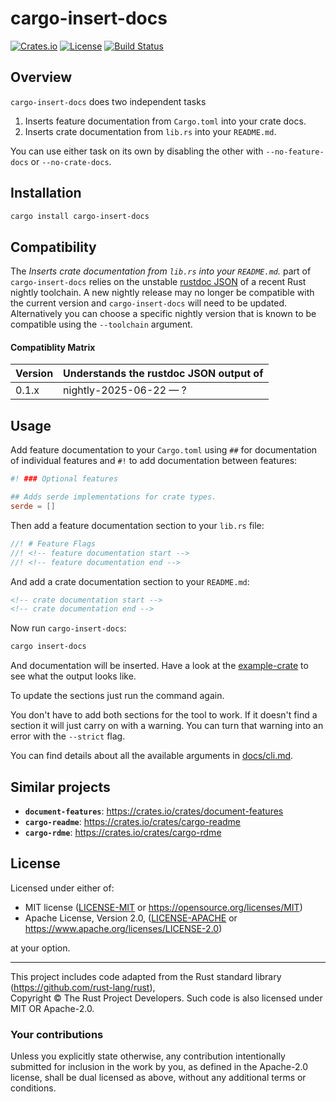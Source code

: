 # cargo-insert-docs

[![Crates.io](https://img.shields.io/crates/v/cargo-insert-docs.svg)](https://crates.io/crates/cargo-insert-docs)
[![License](https://img.shields.io/crates/l/cargo-insert-docs)](#license)
[![Build Status](https://github.com/bluurryy/cargo-insert-docs/workflows/Release/badge.svg)](https://github.com/bluurryy/cargo-insert-docs/actions/workflows/release.yml)

## Overview

`cargo-insert-docs` does two independent tasks
1. Inserts feature documentation from `Cargo.toml` into your crate docs.
2. Inserts crate documentation from `lib.rs` into your `README.md`.

You can use either task on its own by disabling the other with `--no-feature-docs` or `--no-crate-docs`.

## Installation

```sh
cargo install cargo-insert-docs
```

## Compatibility

The *Inserts crate documentation from `lib.rs` into your `README.md`.* part of `cargo-insert-docs` relies on the unstable 
[rustdoc JSON](https://github.com/rust-lang/rust/issues/76578) of a recent Rust nightly toolchain. A new nightly release may no longer be compatible with the current version and `cargo-insert-docs` will need to be updated. Alternatively you can choose a specific nightly version that is known to be compatible using the `--toolchain` argument.

#### Compatiblity Matrix

|Version|Understands the rustdoc JSON output of|
|---|---|
|0.1.x|nightly-2025-06-22 — ?|

## Usage

Add feature documentation to your `Cargo.toml` using `##` for documentation of individual features and `#!` to add documentation between features:
```toml
#! ### Optional features

## Adds serde implementations for crate types.
serde = []
```

Then add a feature documentation section to your `lib.rs` file:
```rs
//! # Feature Flags
//! <!-- feature documentation start -->
//! <!-- feature documentation end -->
```

And add a crate documentation section to your `README.md`:
```md
<!-- crate documentation start -->
<!-- crate documentation end -->
```

Now run `cargo-insert-docs`:
```sh
cargo insert-docs
```

And documentation will be inserted. Have a look at the [example-crate](tests/example-crate) to see what the output looks like.

To update the sections just run the command again.

You don't have to add both sections for the tool to work. If it doesn't find a section it will just carry on with a warning. You can turn that warning into an error with the `--strict` flag.

You can find details about all the available arguments in [docs/cli.md](docs/cli.md).

## Similar projects
- **`document-features`**: <https://crates.io/crates/document-features>
- **`cargo-readme`**: <https://crates.io/crates/cargo-readme>
- **`cargo-rdme`**: <https://crates.io/crates/cargo-rdme>

## License

Licensed under either of:

 * MIT license ([LICENSE-MIT](LICENSE-MIT) or <https://opensource.org/licenses/MIT>)
 * Apache License, Version 2.0, ([LICENSE-APACHE](LICENSE-APACHE) or <https://www.apache.org/licenses/LICENSE-2.0>)

at your option.

---

This project includes code adapted from the Rust standard library 
(<https://github.com/rust-lang/rust>),  
Copyright © The Rust Project Developers.
Such code is also licensed under MIT OR Apache-2.0.

### Your contributions

Unless you explicitly state otherwise,
any contribution intentionally submitted for inclusion in the work by you,
as defined in the Apache-2.0 license, 
shall be dual licensed as above,
without any additional terms or conditions.
